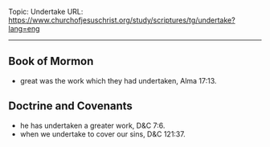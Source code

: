 Topic: Undertake
URL: https://www.churchofjesuschrist.org/study/scriptures/tg/undertake?lang=eng

---

## Book of Mormon

- great was the work which they had undertaken, Alma 17:13.

## Doctrine and Covenants

- he has undertaken a greater work, D&C 7:6.
- when we undertake to cover our sins, D&C 121:37.


